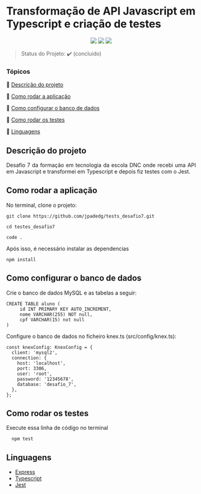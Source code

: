 <h1>Transformação de API Javascript em Typescript e criação de testes </h1> 

<p align="center">
  <img src="https://img.shields.io/static/v1?label=express&message=framework&color=blue&style=for-the-badge&logo=EXPRESS"/>
  <img src="http://img.shields.io/static/v1?label=TESTES&message=%3E100&color=GREEN&style=for-the-badge"/>
   <img src="http://img.shields.io/static/v1?label=STATUS&message=CONCLUIDO&color=GREEN&style=for-the-badge"/>
</p>

> Status do Projeto: :heavy_check_mark: (concluido)

### Tópicos 

:small_blue_diamond: [Descrição do projeto](#descrição-do-projeto)

:small_blue_diamond: [Como rodar a aplicação](#como-rodar-a-aplicação)

:small_blue_diamond: [Como configurar o banco de dados](#como-configurar-o-banco-de-dados)

:small_blue_diamond: [Como rodar os testes](#como-rodar-os-testes)

:small_blue_diamond: [Linguagens](#linguagens)

## Descrição do projeto 

<p align="justify">
  Desafio 7 da formação em tecnologia da escola DNC onde recebi uma API em Javascript e transformei em Typescript e depois fiz testes com o Jest. 
</p>


## Como rodar a aplicação

No terminal, clone o projeto: 

```
git clone https://github.com/jpadedg/tests_desafio7.git

cd testes_desafio7

code .
```

Após isso, é necessário instalar as dependencias

```
npm install
```

## Como configurar o banco de dados

Crie o banco de dados MySQL e as tabelas a seguir:

```
CREATE TABLE aluno ( 
	 id INT PRIMARY KEY AUTO_INCREMENT,  
	 nome VARCHAR(255) NOT null,
	 cpf VARCHAR(15) not null
)
```

Configure o banco de dados no ficheiro knex.ts (src/config/knex.ts):

```
const knexConfig: KnexConfig = {
  client: 'mysql2',
  connection: {
    host: 'localhost',
    port: 3306,
    user: 'root',
    password: '12345678',
    database: 'desafio_7',
  },
};
```

## Como rodar os testes

Execute essa linha de código no terminal

```
  npm test
```


## Linguagens

- [Express](https://expressjs.com/pt-br/)
- [Typescript](https://www.typescriptlang.org)
- [Jest](https://jestjs.io/pt-BR/)

